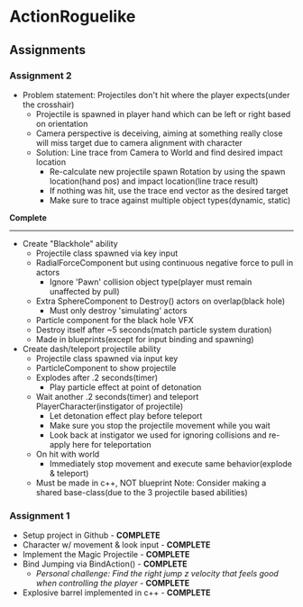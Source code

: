 # ActionRoguelike

## Assignments
### Assignment 2
+ Problem statement: Projectiles don't hit where the player expects(under the crosshair)
  + Projectile is spawned in player hand which can be left or right based on orientation
  + Camera perspective is deceiving, aiming at something really close will miss target due to camera alignment with character
  + Solution: Line trace from Camera to World and find desired impact location
    + Re-calculate new projectile spawn Rotation by using the spawn location(hand pos) and impact location(line trace result)
    + If nothing was hit, use the trace end vector as the desired target
    + Make sure to trace against multiple object types(dynamic, static)

**Complete**

------------
+ Create "Blackhole" ability
  + Projectile class spawned via key input
  + RadialForceComponent but using continuous negative force to pull in actors
    + Ignore 'Pawn' collision object type(player must remain unaffected by pull)
  + Extra SphereComponent to Destroy() actors on overlap(black hole)
    + Must only destroy 'simulating' actors
  + Particle component for the black hole VFX
  + Destroy itself after ~5 seconds(match particle system duration)
  + Made in blueprints(except for input binding and spawning)
+ Create dash/teleport projectile ability
  + Projectile class spawned via input key
  + ParticleComponent to show projectile
  + Explodes after .2 seconds(timer)
    + Play particle effect at point of detonation
  + Wait another .2 seconds(timer) and teleport PlayerCharacter(instigator of projectile)
    + Let detonation effect play before teleport
    + Make sure you stop the projectile movement while you wait
    + Look back at instigator we used for ignoring collisions and re-apply here for teleportation
  + On hit with world
    + Immediately stop movement and execute same behavior(explode & teleport)
  + Must be made in c++, NOT blueprint
Note: Consider making a shared base-class(due to the 3 projectile based abilities)

### Assignment 1
+ Setup project in Github - <b>COMPLETE</b>
+ Character w/ movement & look input - <b>COMPLETE</b>
+ Implement the Magic Projectile - <b>COMPLETE</b>
+ Bind Jumping via BindAction() - <b>COMPLETE</b>
  + _Personal challenge: Find the right jump z velocity that feels good when controlling the player_ - <b>COMPLETE</b>
+ Explosive barrel implemented in c++ - <b>COMPLETE</b>
